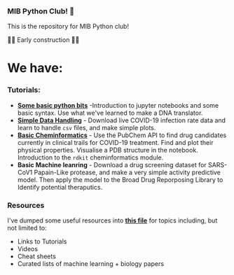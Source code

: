 ### MIB Python Club! :snake:

This is the repository for MIB Python club!

🚧🚧 Early construction 🚧🚧

# We have:
### Tutorials:
* **[Some basic python bits](https://github.com/UoMMIB/Python-Club/blob/master/Tutorials/BasicBitsPython.ipynb)**  -Introduction to jupyter notebooks and some basic syntax. Use what we've learned to make a DNA translator.
* **[Simple Data Handling](https://github.com/UoMMIB/Python-Club/blob/master/Tutorials/IntroToDataWranglingWithPandas.ipynb)** - Download live COVID-19 infection rate data and learn to handle ```csv``` files, and make simple plots.
* **[Basic Cheminformatics](https://github.com/UoMMIB/Python-Club/blob/master/Tutorials/IntroToCheminformatics.ipynb)** - Use the PubChem API to find drug candidates currently in clinical trails for COVID-19 treatment. Find and plot their physical properties. Visualise a PDB structure in the notebook. Introduction to the ```rdkit``` cheminformatics module.
* **Basic Machine leanring** - Download a drug screening dataset for SARS-CoV1 Papain-Like protease, and make a very simple activity predictive model. Then apply the model to the Broad Drug Reporposing Library to Identify potential theraputics.

### Resources
I've dumped some useful resources into [**this file**](https://github.com/UoMMIB/Python-Club/blob/master/Resoruces/resources.md) for topics including, but not limited to:
* Links to Tutorials
* Videos
* Cheat sheets
* Curated lists of machine learning + biology papers
